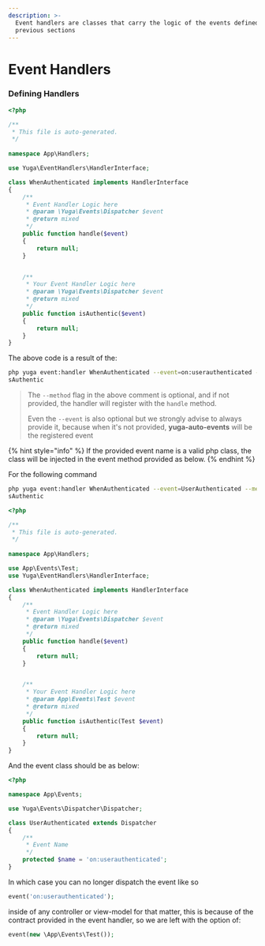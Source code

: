 ```yaml
---
description: >-
  Event handlers are classes that carry the logic of the events defined in
  previous sections
---
```


# Event Handlers

### Defining Handlers

```php
<?php

/**
 * This file is auto-generated.
 */
 
namespace App\Handlers;

use Yuga\EventHandlers\HandlerInterface;

class WhenAuthenticated implements HandlerInterface
{
	/**
	 * Event Handler Logic here
	 * @param \Yuga\Events\Dispatcher $event
	 * @return mixed
	 */
	public function handle($event)
	{
		return null;
	}


	/**
	 * Your Event Handler Logic here
	 * @param \Yuga\Events\Dispatcher $event
	 * @return mixed
	 */
	public function isAuthentic($event)
	{
		return null;
	}
}
```

The above code is a result of the:

```bash
php yuga event:handler WhenAuthenticated --event=on:userauthenticated --method=i
sAuthentic
```

> The `--method` flag in the above comment is optional, and if not provided, the handler will register with the `handle` method.
>
> Even the `--event` is also optional but we strongly advise to always provide it, because when it's not provided, **yuga-auto-events** will be the registered event

{% hint style="info" %}
If the provided event name is a valid php class, the class will be injected in the event method provided as below.
{% endhint %}

For the following command

```bash
php yuga event:handler WhenAuthenticated --event=UserAuthenticated --method=i
sAuthentic
```

```php
<?php

/**
 * This file is auto-generated.
 */
 
namespace App\Handlers;

use App\Events\Test;
use Yuga\EventHandlers\HandlerInterface;

class WhenAuthenticated implements HandlerInterface
{
	/**
	 * Event Handler Logic here
	 * @param \Yuga\Events\Dispatcher $event
	 * @return mixed
	 */
	public function handle($event)
	{
		return null;
	}


	/**
	 * Your Event Handler Logic here
	 * @param App\Events\Test $event
	 * @return mixed
	 */
	public function isAuthentic(Test $event)
	{
		return null;
	}
}
```

And the event class should be as below:

```php
<?php

namespace App\Events;

use Yuga\Events\Dispatcher\Dispatcher;

class UserAuthenticated extends Dispatcher
{
    /**
     * Event Name
     */
    protected $name = 'on:userauthenticated';
}
```

In which case you can no longer dispatch the event like so

```php
event('on:userauthenticated');
```

inside of any controller or view-model for that matter, this is because of the contract provided in the event handler, so we are left with the option of:

```php
event(new \App\Events\Test());
```

